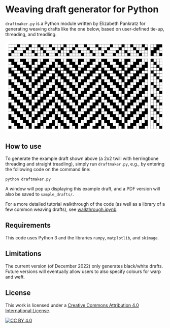 # Weaving draft generator for Python

`draftmaker.py` is a Python module written by Elizabeth Pankratz for generating weaving drafts like the one below, based on user-defined tie-up, threading, and treadling.

![A black-and-white weaving draft for a 2x2 twill herringbone generated using the draftmaker code in this repository](sample_drafts/2x2twill_herringbone.png)


## How to use

To generate the example draft shown above (a 2x2 twill with herringbone threading and straight treadling), simply run `draftmaker.py`, e.g., by entering the following code on the command line:

```
python draftmaker.py
```

A window will pop up displaying this example draft, and a PDF version will also be saved to `sample_drafts/`.

For a more detailed tutorial walkthrough of the code (as well as a library of a few common weaving drafts), see [walkthrough.ipynb](walkthrough.ipynb).


## Requirements

This code uses Python 3 and the libraries `numpy`, `matplotlib`, and `skimage`.


## Limitations

The current version (of December 2022) only generates black/white drafts.
Future versions will eventually allow users to also specify colours for warp and weft.


## License

This work is licensed under a
[Creative Commons Attribution 4.0 International License][cc-by].

[![CC BY 4.0][cc-by-image]][cc-by]

[cc-by]: http://creativecommons.org/licenses/by/4.0/
[cc-by-image]: https://i.creativecommons.org/l/by/4.0/88x31.png
[cc-by-shield]: https://img.shields.io/badge/License-CC%20BY%204.0-lightgrey.svg